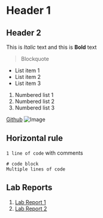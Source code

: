 # Header 1
## Header 2
This is *Italic* text and this is **Bold** text
> Blockquote

* List item 1
* List item 2
* List item 3

1. Numbered list 1
2. Numbered list 2
3. Numbered list 3

[Github](https://github.com/)
![Image](https://github.githubassets.com/images/modules/logos_page/GitHub-Mark.png)

Horizontal rule
---
`1 line of code` with comments

```
# code block
Multiple lines of code
```
## Lab Reports
1. [Lab Report 1](https://Gregory-Chan.github.io/cse15l-lab-reports/lab-report-1-week-2.html)
2. [Lab Report 2](https://Gregory-Chan.github.io/cse15l-lab-reports/lab-report-2-week-4.html)